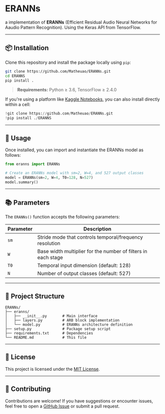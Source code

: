 
# ERANNs
a implementation of **ERANNs** (Efficient Residual Audio Neural Networks for Aaudio Pattern Recognition). Using the Keras API from TensorFlow.

---

## 📦 Installation

Clone this repository and install the package locally using `pip`:

```bash
git clone https://github.com/Matheuao/ERANNs.git
cd ERANNS
pip install .
````

> **Requirements:** Python ≥ 3.6, TensorFlow ≥ 2.4.0

If you're using a platform like [Kaggle Notebooks](https://www.kaggle.com/code), you can also install directly within a cell:

```python
!git clone https://github.com/Matheuao/ERANNs.git
!pip install ./ERANNS
```

---

## 🚀 Usage

Once installed, you can import and instantiate the ERANNs model as follows:

```python
from eranns import ERANNs

# Create an ERANNs model with sm=2, W=4, and 527 output classes
model = ERANNs(sm=2, W=4, T0=128, N=527)
model.summary()
```

---

## 📚 Parameters

The `ERANNs()` function accepts the following parameters:

| Parameter | Description                                                   |
| --------- | ------------------------------------------------------------- |
| `sm`      | Stride mode that controls temporal/frequency resolution       |
| `W`       | Base width multiplier for the number of filters in each stage |
| `T0`      | Temporal input dimension (default: 128)                       |
| `N`       | Number of output classes (default: 527)                       |

---

## 📁 Project Structure

```
ERANNs/
├── eranns/
│   ├── __init__.py       # Main interface
│   ├── layers.py         # ARB block implementation
│   └── model.py          # ERANNs architecture definition
├── setup.py              # Package setup script
├── requirements.txt      # Dependencies
└── README.md             # This file
```

---

## 📜 License

This project is licensed under the [MIT License](LICENSE).

---

## 🤝 Contributing

Contributions are welcome! If you have suggestions or encounter issues, feel free to open a [GitHub Issue](https://github.com/your-username/eranns/issues) or submit a pull request.



